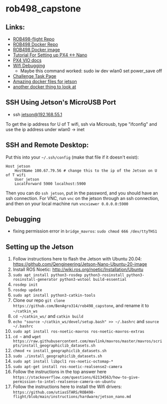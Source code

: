 # rob498_capstone

## Links:

- [ROB498-flight Repo](https://github.com/utiasSTARS/ROB498-flight)
- [ROB498 Docker Repo](https://github.com/manx52/ROB498)
- [ROB498 Docker image](https://hub.docker.com/r/utrarobosoccer/rob498)
- [Tutorial For Setting up PX4 <-> Nano](https://www.youtube.com/watch?v=Brkk0ZmnGgs)
- [PX4 VIO docs](https://docs.px4.io/main/en/computer_vision/visual_inertial_odometry.html)
- [Wifi Debugging](https://forums.developer.nvidia.com/t/jetson-nano-wifi/72269/21)
	- Maybe this command worked: sudo iw dev wlan0 set power_save off
- [Challenge Task Page](https://q.utoronto.ca/courses/299314/pages/challenge-tasks-midterm-video-and-final-report?wrap=1)
- [Amazing docker files for jetson](https://github.com/dusty-nv/jetson-containers)
- [another docker thing to look at](https://github.com/timongentzsch/Jetson_Ubuntu20_Images)

## SSH Using Jetson's MicroUSB Port
- ssh jetson@192.168.55.1

To get the ip address for U of T wifi, ssh via Microusb, type "ifconfig" and use the ip address under wlan0 -> inet

## SSH and Remote Desktop:

Put this into your `~/.ssh/config` (make that file if it doesn't exist):
```
Host jetson
    HostName 100.67.79.56 # change this to the ip of the Jetson on U of T wifi
    User jetson
    LocalForward 5900 localhost:5900
```
Then you can do `ssh jetson`, put in the password, and you should have an ssh connection.
For VNC, run `vnc` on the jetson through an ssh connection, and then on your local machine
run `vncviewer 0.0.0.0:5900`

## Debugging

- fixing permission error in `bridge_mavros`: `sudo chmod 666 /dev/ttyTHS1`


## Setting up the Jetson

1. Follow instructions here to flash the Jetson with Ubuntu 20.04: https://github.com/Qengineering/Jetson-Nano-Ubuntu-20-image
2. Install ROS Noetic: http://wiki.ros.org/noetic/Installation/Ubuntu
3. `sudo apt install python3-rosdep python3-rosinstall python3-rosinstall-generator python3-wstool build-essential`
4. `rosdep init`
5. `rosdep update`
6. `sudo apt install python3-catkin-tools`
7. Clone our repo `git clone https://github.com/BenAgro314/rob498_capstone`, and rename it to `~/catkin_ws`
8. `cd ~/catkin_ws/` and `catkin build` 
9. `echo "source ~/catkin_ws/devel/setup.bash" >> ~/.bashrc` and `source ~/.bashrc`
10. `sudo apt install ros-noetic-mavros ros-noetic-mavros-extras`
11. `cd ~` and `wget https://raw.githubusercontent.com/mavlink/mavros/master/mavros/scripts/install_geographiclib_datasets.sh`
12. `chmod +x install_geographiclib_datasets.sh`
13. `sudo ./install_geographiclib_datasets.sh`
14. `sudo apt install libpcl1 ros-noetic-octomap-*`
15. `sudo apt-get install ros-noetic-realsense2-camera`
16. Follow the instructions in the top answer here `https://stackoverflow.com/questions/62134563/how-to-give-permission-to-intel-realsense-camera-on-ubuntu`
17. Follow the instructions here to install the Wifi drivers: `https://github.com/utiasSTARS/ROB498-flight/blob/main/instructions/hardware/jetson_nano.md` 

